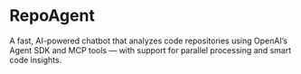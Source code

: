 # RepoAgent
A fast, AI-powered chatbot that analyzes code repositories using OpenAI’s Agent SDK and MCP tools — with support for parallel processing and smart code insights.

